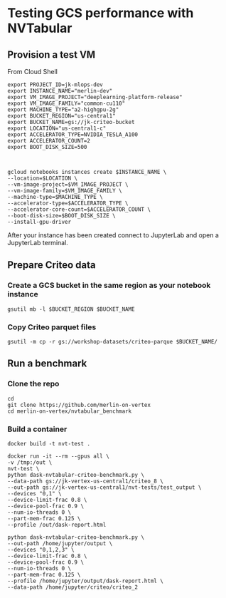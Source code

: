 # Testing GCS performance with NVTabular

## Provision a test VM

From Cloud Shell

```
export PROJECT_ID=jk-mlops-dev
export INSTANCE_NAME="merlin-dev"
export VM_IMAGE_PROJECT="deeplearning-platform-release"
export VM_IMAGE_FAMILY="common-cu110"
export MACHINE_TYPE="a2-highgpu-2g"
export BUCKET_REGION="us-central1"
export BUCKET_NAME=gs://jk-criteo-bucket
export LOCATION="us-central1-c"
export ACCELERATOR_TYPE=NVIDIA_TESLA_A100
export ACCELERATOR_COUNT=2
export BOOT_DISK_SIZE=500



gcloud notebooks instances create $INSTANCE_NAME \
--location=$LOCATION \
--vm-image-project=$VM_IMAGE_PROJECT \
--vm-image-family=$VM_IMAGE_FAMILY \
--machine-type=$MACHINE_TYPE \
--accelerator-type=$ACCELERATOR_TYPE \
--accelerator-core-count=$ACCELERATOR_COUNT \
--boot-disk-size=$BOOT_DISK_SIZE \
--install-gpu-driver

```

After your instance has been created connect to JupyterLab and open a JupyterLab terminal.


## Prepare Criteo data

### Create a GCS bucket in the same region as your notebook instance

```
gsutil mb -l $BUCKET_REGION $BUCKET_NAME
```

### Copy Criteo parquet files
```
gsutil -m cp -r gs://workshop-datasets/criteo-parque $BUCKET_NAME/

```



## Run a benchmark

### Clone the repo
```
cd 
git clone https://github.com/merlin-on-vertex
cd merlin-on-vertex/nvtabular_benchmark

```

### Build a container

```
docker build -t nvt-test .
```

```
docker run -it --rm --gpus all \
-v /tmp:/out \
nvt-test \
python dask-nvtabular-criteo-benchmark.py \
--data-path gs://jk-vertex-us-central1/criteo_8 \
--out-path gs://jk-vertex-us-central1/nvt-tests/test_output \
--devices "0,1" \
--device-limit-frac 0.8 \
--device-pool-frac 0.9 \
--num-io-threads 0 \
--part-mem-frac 0.125 \
--profile /out/dask-report.html
```
```
python dask-nvtabular-criteo-benchmark.py \
--out-path /home/jupyter/output \
--devices "0,1,2,3" \
--device-limit-frac 0.8 \
--device-pool-frac 0.9 \
--num-io-threads 0 \
--part-mem-frac 0.125 \
--profile /home/jupyter/output/dask-report.html \
--data-path /home/jupyter/criteo/criteo_2 
```